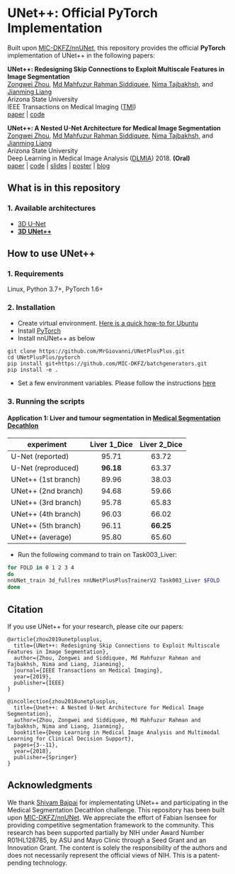 # UNet++: Official PyTorch Implementation

Built upon [MIC-DKFZ/nnUNet](https://github.com/MIC-DKFZ/nnUNet), this repository provides the official **PyTorch** implementation of UNet++ in the following papers:

**UNet++: Redesigning Skip Connections to Exploit Multiscale Features in Image Segmentation** <br/>
[Zongwei Zhou](https://www.zongweiz.com), [Md Mahfuzur Rahman Siddiquee](https://github.com/mahfuzmohammad), [Nima Tajbakhsh](https://www.linkedin.com/in/nima-tajbakhsh-b5454376/), and [Jianming Liang](https://chs.asu.edu/jianming-liang) <br/>
Arizona State University <br/>
IEEE Transactions on Medical Imaging ([TMI](https://ieee-tmi.org/)) <br/>
[paper](https://arxiv.org/abs/1912.05074) | [code](https://github.com/MrGiovanni/Nested-UNet)

**UNet++: A Nested U-Net Architecture for Medical Image Segmentation** <br/>
[Zongwei Zhou](https://www.zongweiz.com), [Md Mahfuzur Rahman Siddiquee](https://github.com/mahfuzmohammad), [Nima Tajbakhsh](https://www.linkedin.com/in/nima-tajbakhsh-b5454376/), and [Jianming Liang](https://chs.asu.edu/jianming-liang) <br/>
Arizona State University <br/>
Deep Learning in Medical Image Analysis ([DLMIA](https://cs.adelaide.edu.au/~dlmia4/)) 2018. **(Oral)** <br/>
[paper](https://arxiv.org/abs/1807.10165) | [code](https://github.com/MrGiovanni/Nested-UNet) | [slides](https://docs.wixstatic.com/ugd/deaea1_1d1e512ebedc4facbb242d7a0f2b7a0b.pdf) | [poster](https://docs.wixstatic.com/ugd/deaea1_993c14ef78f844c88a0dae9d93e4857c.pdf) | [blog](https://zhuanlan.zhihu.com/p/44958351)


## What is in this repository

### 1. Available architectures
 - [3D U-Net](https://arxiv.org/abs/1505.04597)
 - **[3D UNet++](https://link.springer.com/chapter/10.1007/978-3-030-00889-5_1)**


## How to use UNet++

### 1. Requirements
Linux, Python 3.7+, PyTorch 1.6+

### 2. Installation

- Create virtual environment. [Here is a quick how-to for Ubuntu](https://linoxide.com/linux-how-to/setup-python-virtual-environment-ubuntu/)
- Install [PyTorch](https://pytorch.org/get-started/locally/)
- Install nnUNet++ as below
```
git clone https://github.com/MrGiovanni/UNetPlusPlus.git
cd UNetPlusPlus/pytorch
pip install git+https://github.com/MIC-DKFZ/batchgenerators.git
pip install -e .
```
- Set a few environment variables. Please follow the instructions [here](https://github.com/MIC-DKFZ/nnUNet/blob/master/documentation/setting_up_paths.md)

### 3. Running the scripts

#### Application 1: Liver and tumour segmentation in [Medical Segmentation Decathlon](http://medicaldecathlon.com/)

| experiment      | Liver 1_Dice | Liver 2_Dice | 
|---------------------|:--:|:------------:|
| U-Net (reported)               | 95.71 |  63.72  |
| U-Net (reproduced)          | **96.18** | 63.37 |
| UNet++ (1st branch)         | 89.96 | 38.03 |
| UNet++ (2nd branch)        | 94.68 | 59.66 |
| UNet++ (3rd branch)         | 95.78 |  65.83  |
| UNet++ (4th branch)         | 96.03 | 66.02   |
| UNet++ (5th branch)         | 96.11 |  **66.25**  |
| UNet++ (average)            |  95.80 |  65.60  |

- Run the following command to train on Task003_Liver:

```bash
for FOLD in 0 1 2 3 4
do
nnUNet_train 3d_fullres nnUNetPlusPlusTrainerV2 Task003_Liver $FOLD
done
```

## Citation
If you use UNet++ for your research, please cite our papers:
```
@article{zhou2019unetplusplus,
  title={UNet++: Redesigning Skip Connections to Exploit Multiscale Features in Image Segmentation},
  author={Zhou, Zongwei and Siddiquee, Md Mahfuzur Rahman and Tajbakhsh, Nima and Liang, Jianming},
  journal={IEEE Transactions on Medical Imaging},
  year={2019},
  publisher={IEEE}
}

@incollection{zhou2018unetplusplus,
  title={Unet++: A Nested U-Net Architecture for Medical Image Segmentation},
  author={Zhou, Zongwei and Siddiquee, Md Mahfuzur Rahman and Tajbakhsh, Nima and Liang, Jianming},
  booktitle={Deep Learning in Medical Image Analysis and Multimodal Learning for Clinical Decision Support},
  pages={3--11},
  year={2018},
  publisher={Springer}
}
```

## Acknowledgments

We thank [Shivam Bajpai](https://github.com/sbajpai2) for implementating UNet++ and participating in the Medical Segmentation Decathlon challenge. This repository has been built upon [MIC-DKFZ/nnUNet](https://github.com/MIC-DKFZ/nnUNet). We appreciate the effort of Fabian Isensee for providing competitive segmentation framework to the community. This research has been supported partially by NIH under Award Number R01HL128785, by ASU and Mayo Clinic through a Seed Grant and an Innovation Grant. The content is solely the responsibility of the authors and does not necessarily represent the official views of NIH. This is a patent-pending technology.
